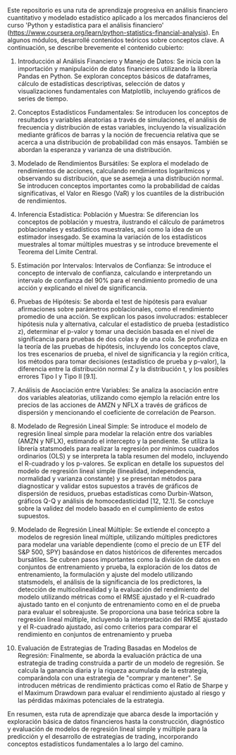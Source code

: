 Este repositorio es una ruta de aprendizaje progresiva en análisis financiero cuantitativo y modelado estadístico aplicado a los mercados financieros del curso 'Python y estadística para el análisis financiero' (https://www.coursera.org/learn/python-statistics-financial-analysis). En algunos módulos, desarrollé contenidos teóricos sobre conceptos clave. A continuación, se describe brevemente el contenido cubierto:

1) Introducción al Análisis Financiero y Manejo de Datos: Se inicia con la importación y manipulación de datos financieros utilizando la librería Pandas en Python. Se exploran conceptos básicos de dataframes, cálculo de estadísticas descriptivas, selección de datos y visualizaciones fundamentales con Matplotlib, incluyendo gráficos de series de tiempo.

2) Conceptos Estadísticos Fundamentales: Se introducen los conceptos de resultados y variables aleatorias a través de simulaciones, el análisis de frecuencia y distribución de estas variables, incluyendo la visualización mediante gráficos de barras y la noción de frecuencia relativa que se acerca a una distribución de probabilidad con más ensayos. También se abordan la esperanza y varianza de una distribución.

3) Modelado de Rendimientos Bursátiles: Se explora el modelado de rendimientos de acciones, calculando rendimientos logarítmicos y observando su distribución, que se asemeja a una distribución normal. Se introducen conceptos importantes como la probabilidad de caídas significativas, el Valor en Riesgo (VaR) y los cuantiles de la distribución de rendimientos.

4) Inferencia Estadística: Población y Muestra: Se diferencian los conceptos de población y muestra, ilustrando el cálculo de parámetros poblacionales y estadísticos muestrales, así como la idea de un estimador insesgado. Se examina la variación de los estadísticos muestrales al tomar múltiples muestras y se introduce brevemente el Teorema del Límite Central.

5) Estimación por Intervalos: Intervalos de Confianza: Se introduce el concepto de intervalo de confianza, calculando e interpretando un intervalo de confianza del 90% para el rendimiento promedio de una acción y explicando el nivel de significancia.

6) Pruebas de Hipótesis: Se aborda el test de hipótesis para evaluar afirmaciones sobre parámetros poblacionales, como el rendimiento promedio de una acción. Se explican los pasos involucrados: establecer hipótesis nula y alternativa, calcular el estadístico de prueba (estadístico z), determinar el p-valor y tomar una decisión basada en el nivel de significancia para pruebas de dos colas y de una cola. Se profundiza en la teoría de las pruebas de hipótesis, incluyendo los conceptos clave, los tres escenarios de prueba, el nivel de significancia y la región crítica, los métodos para tomar decisiones (estadístico de prueba y p-valor), la diferencia entre la distribución normal Z y la distribución t, y los posibles errores Tipo I y Tipo II [9.1].

7) Análisis de Asociación entre Variables: Se analiza la asociación entre dos variables aleatorias, utilizando como ejemplo la relación entre los precios de las acciones de AMZN y NFLX a través de gráficos de dispersión y mencionando el coeficiente de correlación de Pearson.

8) Modelado de Regresión Lineal Simple: Se introduce el modelo de regresión lineal simple para modelar la relación entre dos variables (AMZN y NFLX), estimando el intercepto y la pendiente. Se utiliza la librería statsmodels para realizar la regresión por mínimos cuadrados ordinarios (OLS) y se interpreta la tabla resumen del modelo, incluyendo el R-cuadrado y los p-valores. Se explican en detalle los supuestos del modelo de regresión lineal simple (linealidad, independencia, normalidad y varianza constante) y se presentan métodos para diagnosticar y validar estos supuestos a través de gráficos de dispersión de residuos, pruebas estadísticas como Durbin-Watson, gráficos Q-Q y análisis de homocedasticidad [12, 12.1]. Se concluye sobre la validez del modelo basado en el cumplimiento de estos supuestos.

9) Modelado de Regresión Lineal Múltiple: Se extiende el concepto a modelos de regresión lineal múltiple, utilizando múltiples predictores para modelar una variable dependiente (como el precio de un ETF del S&P 500, SPY) basándose en datos históricos de diferentes mercados bursátiles. Se cubren pasos importantes como la división de datos en conjuntos de entrenamiento y prueba, la exploración de los datos de entrenamiento, la formulación y ajuste del modelo utilizando statsmodels, el análisis de la significancia de los predictores, la detección de multicolinealidad y la evaluación del rendimiento del modelo utilizando métricas como el RMSE ajustado y el R-cuadrado ajustado tanto en el conjunto de entrenamiento como en el de prueba para evaluar el sobreajuste. Se proporciona una base teórica sobre la regresión lineal múltiple, incluyendo la interpretación del RMSE ajustado y el R-cuadrado ajustado, así como criterios para comparar el rendimiento en conjuntos de entrenamiento y prueba 

10) Evaluación de Estrategias de Trading Basadas en Modelos de Regresión: Finalmente, se aborda la evaluación práctica de una estrategia de trading construida a partir de un modelo de regresión. Se calcula la ganancia diaria y la riqueza acumulada de la estrategia, comparándola con una estrategia de "comprar y mantener". Se introducen métricas de rendimiento prácticas como el Ratio de Sharpe y el Maximum Drawdown para evaluar el rendimiento ajustado al riesgo y las pérdidas máximas potenciales de la estrategia.

En resumen, esta ruta de aprendizaje que abarca desde la importación y exploración básica de datos financieros hasta la construcción, diagnóstico y evaluación de modelos de regresión lineal simple y múltiple para la predicción y el desarrollo de estrategias de trading, incorporando conceptos estadísticos fundamentales a lo largo del camino.